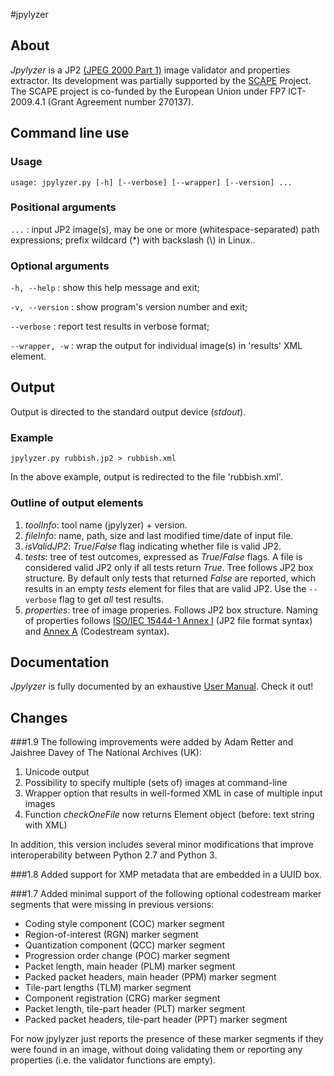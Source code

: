 #jpylyzer

## About
_Jpylyzer_ is a JP2 [(JPEG 2000 Part 1)][2] image validator and properties extractor. Its development was partially supported by the [SCAPE][4] Project. The SCAPE project is co-funded by the European Union under FP7 ICT-2009.4.1 (Grant Agreement number 270137).


## Command line use

### Usage
`usage: jpylyzer.py [-h] [--verbose] [--wrapper] [--version] ...`

### Positional arguments

`...` : input JP2 image(s), may be one or more (whitespace-separated) path expressions; prefix wildcard (\*) with backslash (\\) in Linux..

### Optional arguments

`-h, --help` : show this help message and exit;

`-v, --version` : show program's version number and exit;

`--verbose` : report test results in verbose format;

`--wrapper, -w` : wrap the output for individual image(s) in 'results' XML element.

## Output 
Output is directed to the standard output device (_stdout_).

### Example

`jpylyzer.py rubbish.jp2 > rubbish.xml`

In the above example, output is redirected to the file 'rubbish.xml'.


### Outline of output elements

1. _toolInfo_: tool name (jpylyzer) + version.
2. _fileInfo_: name, path, size and last modified time/date of input file.
3. _isValidJP2_: _True_/_False_ flag indicating whether file is valid JP2.
4. _tests_: tree of test outcomes, expressed as _True_/_False_ flags.
   A file is considered valid JP2 only if all tests return _True_. Tree follows 
   JP2 box structure. By default only tests that returned _False_ are reported, which results in an empty _tests_  element for files that are valid JP2. Use the  `--verbose` flag to get _all_ test results.
5. _properties_: tree of image properies. Follows JP2 box structure. Naming of 
   properties follows [ISO/IEC 15444-1 Annex I][2] (JP2 file format syntax) and
   [Annex A][3] (Codestream syntax).


## Documentation

_Jpylyzer_ is fully documented by an exhaustive [User Manual][1]. Check it out!
   

[1]: https://github.com/openplanets/jpylyzer/blob/master/jpylyzerUserManual.pdf?raw=true
[2]: http://www.jpeg.org/public/15444-1annexi.pdf
[3]: http://www.itu.int/rec/T-REC-T.800/en
[4]: http://www.scape-project.eu/

## Changes

###1.9
The following improvements were added by Adam Retter and Jaishree Davey of The National Archives (UK):

1. Unicode output
2. Possibility to specify multiple (sets of) images at command-line
3. Wrapper option that results in well-formed XML in case of multiple input images
4. Function *checkOneFile* now returns Element object (before: text string with XML) 

In addition, this version includes several minor modifications that improve interoperability between Python 2.7 and Python 3. 

###1.8
Added support for XMP metadata that are embedded in a UUID box.

###1.7
Added minimal support of the following optional codestream marker segments that were missing in previous versions:

   + Coding style component (COC) marker segment
   + Region-of-interest (RGN) marker segment
   + Quantization component (QCC) marker segment
   + Progression order change (POC) marker segment
   + Packet length, main header (PLM) marker segment
   + Packed packet headers, main header (PPM) marker segment
   + Tile-part lengths (TLM) marker segment
   + Component registration (CRG) marker segment
   + Packet length, tile-part header (PLT) marker segment
   + Packed packet headers, tile-part header (PPT) marker segment

For now jpylyzer just reports the presence of these marker segments if they were found in an image, without doing validating them or reporting any properties (i.e. the validator functions are empty).
